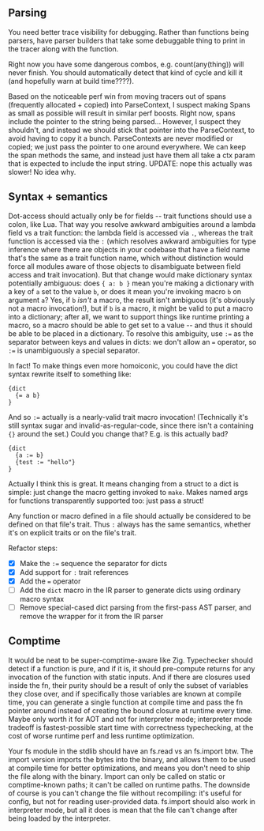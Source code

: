 ## Parsing
You need better trace visibility for debugging. Rather than functions being
parsers, have parser builders that take some debuggable thing to print in the
tracer along with the function.

Right now you have some dangerous combos, e.g. count(any(thing)) will never
finish. You should automatically detect that kind of cycle and kill it (and
hopefully warn at build time????).

Based on the noticeable perf win from moving tracers out of spans (frequently
allocated + copied) into ParseContext, I suspect making Spans as small as
possible will result in similar perf boosts. Right now, spans include the
pointer to the string being parsed... However, I suspect they shouldn't, and
instead we should stick that pointer into the ParseContext, to avoid having to
copy it a bunch. ParseContexts are never modified or copied; we just pass the
pointer to one around everywhere. We can keep the span methods the same, and
instead just have them all take a ctx param that is expected to include the
input string. UPDATE: nope this actually was slower! No idea why.

## Syntax + semantics
Dot-access should actually only be for fields -- trait functions should use a
colon, like Lua. That way you resolve awkward ambiguities around a lambda field
vs a trait function: the lambda field is accessed via `.`, whereas the trait
function is accessed via the `:` (which resolves awkward ambiguities for type
inference where there are objects in your codebase that have a field name
that's the same as a trait function name, which without distinction would force
all modules aware of those objects to disambiguate between field access and
trait invocation). But that change would make dictionary syntax potentially
ambiguous: does `{ a: b }` mean you're making a dictionary with a key of `a`
set to the value `b`, or does it mean you're invoking macro `b` on argument
`a`? Yes, if `b` *isn't* a macro, the result isn't ambiguous (it's obviously
not a macro invocation!), but if `b` is a macro, it might be valid to put a
macro into a dictionary; after all, we want to support things like runtime
printing a macro, so a macro should be able to get set to a value -- and thus it
should be able to be placed in a dictionary. To resolve this ambiguity, use
`:=` as the separator between keys and values in dicts: we don't allow an `=`
operator, so `:=` is unambiguously a special separator.

In fact! To make things even more homoiconic, you could have the dict syntax
rewrite itself to something like:

```
{dict
  {= a b}
}
```

And so `:=` actually is a nearly-valid trait macro invocation! (Technically
it's still syntax sugar and invalid-as-regular-code, since there isn't a
containing `{}` around the set.) Could you change that? E.g. is this actually
bad?

```
{dict
  {a := b}
  {test := "hello"}
}
```

Actually I think this is great. It means changing from a struct to a dict is
simple: just change the macro getting invoked to `make`. Makes named args for
functions transparently supported too: just pass a struct!

Any function or macro defined in a file should actually be considered to be
defined on that file's trait. Thus `:` always has the same semantics, whether
it's on explicit traits or on the file's trait.

Refactor steps:

- [x] Make the `:=` sequence the separator for dicts
- [x] Add support for `:` trait references
- [x] Add the `=` operator
- [ ] Add the `dict` macro in the IR parser to generate dicts using ordinary
  macro syntax
- [ ] Remove special-cased dict parsing from the first-pass AST parser, and
  remove the wrapper for it from the IR parser

## Comptime
It would be neat to be super-comptime-aware like Zig. Typechecker should detect
if a function is pure, and if it is, it should pre-compute returns for any
invocation of the function with static inputs. And if there are closures used
inside the fn, their purity should be a result of only the subset of variables
they close over, and if specifically those variables are known at compile time,
you can generate a single function at compile time and pass the fn pointer
around instead of creating the bound closure at runtime every time. Maybe only
worth it for AOT and not for interpreter mode; interpreter mode tradeoff is
fastest-possible start time with correctness typechecking, at the cost of worse
runtime perf and less runtime optimization.

Your fs module in the stdlib should have an fs.read vs an fs.import btw. The
import version imports the bytes into the binary, and allows them to be used at
compile time for better optimizations, and means you don't need to ship the
file along with the binary. Import can only be called on static or
comptime-known paths; it can't be called on runtime paths. The downside of
course is you can't change the file without recompiling: it's useful for
config, but not for reading user-provided data. fs.import should also work in
interpreter mode, but all it does is mean that the file can't change after
being loaded by the interpreter.
